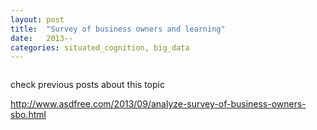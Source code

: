 ```yaml
---
layout: post
title:  "Survey of business owners and learning"
date:   2013--
categories: situated_cognition, big_data
---
```


![]()

check previous posts about this topic

http://www.asdfree.com/2013/09/analyze-survey-of-business-owners-sbo.html